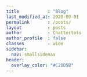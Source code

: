 ```yaml
---
title           : "Blog"
last_modified_at: 2020-09-01
permalink       : /posts/
layout          : posts
author          : Chattertots
author_profile  : false
classes         : wide
sidebar:
  nav: smallsidenav
header:
  overlay_color: "#C2DD5B"
---
```

